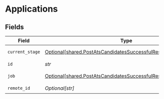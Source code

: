 # Applications


## Fields

| Field                                                                                                                                      | Type                                                                                                                                       | Required                                                                                                                                   | Description                                                                                                                                | Example                                                                                                                                    |
| ------------------------------------------------------------------------------------------------------------------------------------------ | ------------------------------------------------------------------------------------------------------------------------------------------ | ------------------------------------------------------------------------------------------------------------------------------------------ | ------------------------------------------------------------------------------------------------------------------------------------------ | ------------------------------------------------------------------------------------------------------------------------------------------ |
| `current_stage`                                                                                                                            | [Optional[shared.PostAtsCandidatesSuccessfulResponseCurrentStage]](../../models/shared/postatscandidatessuccessfulresponsecurrentstage.md) | :heavy_check_mark:                                                                                                                         | N/A                                                                                                                                        | {"id":"26vafvWSRmbhNcxJYqjCzuJg","name":"Initial Screening","remote_id":"32"}                                                              |
| `id`                                                                                                                                       | *str*                                                                                                                                      | :heavy_check_mark:                                                                                                                         | N/A                                                                                                                                        |                                                                                                                                            |
| `job`                                                                                                                                      | [Optional[shared.PostAtsCandidatesSuccessfulResponseJob]](../../models/shared/postatscandidatessuccessfulresponsejob.md)                   | :heavy_check_mark:                                                                                                                         | N/A                                                                                                                                        | {"id":"26vafvWSRmbhNcxJYqjCzuJg","name":"Backend Engineer","remote_id":"32"}                                                               |
| `remote_id`                                                                                                                                | *Optional[str]*                                                                                                                            | :heavy_check_mark:                                                                                                                         | N/A                                                                                                                                        |                                                                                                                                            |